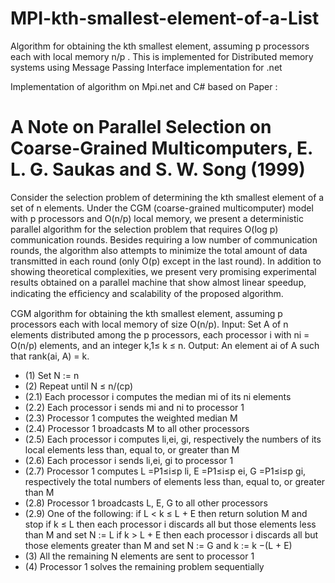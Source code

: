 MPI-kth-smallest-element-of-a-List
==================================

Algorithm for obtaining the kth smallest element, assuming p processors each with local memory n/p . This is implemented for Distributed memory systems using Message Passing Interface implementation for .net

Implementation of algorithm on Mpi.net and C# based on Paper : 

A Note on Parallel Selection on Coarse-Grained Multicomputers, E. L. G. Saukas and S. W. Song (1999)
==========================================

Consider the selection problem of determining the kth smallest element of a set of n elements. Under the CGM (coarse-grained multicomputer) model with p processors and O(n/p) local memory, we present a deterministic parallel algorithm for the selection problem that requires O(log p) communication rounds. Besides requiring a low number of communication rounds, the algorithm also attempts to minimize the total amount of data transmitted in each round (only O(p) except in the last round). In addition to showing theoretical complexities, we present very promising experimental results obtained on a parallel machine that show almost linear speedup, indicating the efﬁciency and scalability of the proposed algorithm.

CGM algorithm for obtaining the kth smallest element, assuming p processors each with local memory of size O(n/p).
Input: Set A of n elements distributed among the p processors, each processor i with ni = O(n/p) elements, and an integer k,1≤ k ≤ n. 
Output: An element ai of A such that rank(ai, A) = k. 

* (1) Set N := n 
* (2) Repeat until N ≤ n/(cp) 
* (2.1) Each processor i computes the median mi of its ni elements 
* (2.2) Each processor i sends mi and ni to processor 1 
* (2.3) Processor 1 computes the weighted median M 
* (2.4) Processor 1 broadcasts M to all other processors 
* (2.5) Each processor i computes li,ei, gi, respectively the numbers of its local elements less than, equal to, or greater than M 
* (2.6) Each processor i sends li,ei, gi to processor 1 
* (2.7) Processor 1 computes L =P1≤i≤p li, E =P1≤i≤p ei, G =P1≤i≤p gi, respectively the total numbers of elements less than, equal to, or greater than M 
* (2.8) Processor 1 broadcasts L, E, G to all other processors 
* (2.9) One of the following: if L < k ≤ L + E then return solution M and stop if k ≤ L then each processor i discards all but those elements less than M and set N := L if k > L + E then each processor i discards all but those elements greater than M and set N := G and k := k −(L + E) 
* (3) All the remaining N elements are sent to processor 1 
* (4) Processor 1 solves the remaining problem sequentially

